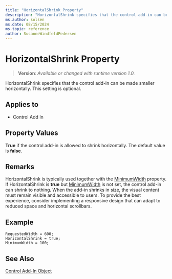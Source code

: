 ```yaml
---
title: "HorizontalShrink Property"
description: "HorizontalShrink specifies that the control add-in can be made smaller horizontally."
ms.author: solsen
ms.date: 08/15/2024
ms.topic: reference
author: SusanneWindfeldPedersen
---
```

[//]: # (START>DO_NOT_EDIT)
[//]: # (IMPORTANT:Do not edit any of the content between here and the END>DO_NOT_EDIT.)
[//]: # (Any modifications should be made in the .xml files in the ModernDev repo.)
# HorizontalShrink Property
> **Version**: _Available or changed with runtime version 1.0._

HorizontalShrink specifies that the control add-in can be made smaller horizontally. This setting is optional.

## Applies to
-   Control Add In

[//]: # (IMPORTANT: END>DO_NOT_EDIT)

## Property Values

**True** if the control add-in is allowed to shrink horizontally. The default value is **false**.

## Remarks

HorizontalShrink is typically used together with the [MinimumWidth](devenv-minimumwidth-property.md) property. If HorizontalShrink is **true** but [MinimumWidth](devenv-minimumwidth-property.md) is not set, the control add-in can shrink to nothing.
When the add-in shrinks in size, the visual content must remain visible and accessible to users. To provide the best experience, consider implementing a responsive design that can adapt to reduced space and horizontal scrollbars.

## Example

```AL
RequestedWidth = 600;
HorizontalShrink = true;
MinimumWidth = 100;
```  

## See Also

[Control Add-In Object](../devenv-control-addin-object.md)   
 